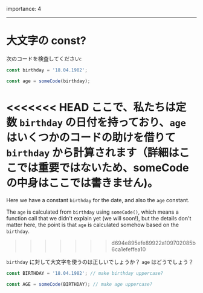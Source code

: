 importance: 4

---

# 大文字の const?

次のコードを検査してください:

```js
const birthday = '18.04.1982';

const age = someCode(birthday);
```

<<<<<<< HEAD
ここで、私たちは定数 `birthday` の日付を持っており、`age` はいくつかのコードの助けを借りて `birthday` から計算されます（詳細はここでは重要ではないため、someCodeの中身はここでは書きません)。
=======
Here we have a constant `birthday` for the date, and also the `age` constant.

The `age` is calculated from `birthday` using `someCode()`, which means a function call that we didn't explain yet (we will soon!), but the details don't matter here, the point is that `age` is calculated somehow based on the `birthday`.
>>>>>>> d694e895efe89922a109702085b6ca1efeffea10


`birthday` に対して大文字を使うのは正しいでしょうか？ `age` はどうでしょう？

```js
const BIRTHDAY = '18.04.1982'; // make birthday uppercase?

const AGE = someCode(BIRTHDAY); // make age uppercase?
```
